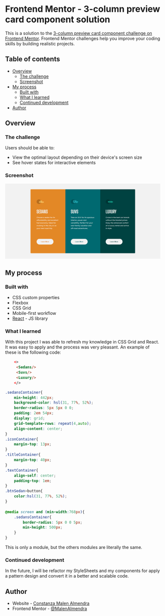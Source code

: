 # Frontend Mentor - 3-column preview card component solution

This is a solution to the [3-column preview card component challenge on Frontend Mentor](https://www.frontendmentor.io/challenges/3column-preview-card-component-pH92eAR2-). Frontend Mentor challenges help you improve your coding skills by building realistic projects. 

## Table of contents

- [Overview](#overview)
  - [The challenge](#the-challenge)
  - [Screenshot](#screenshot)
- [My process](#my-process)
  - [Built with](#built-with)
  - [What I learned](#what-i-learned)
  - [Continued development](#continued-development)
- [Author](#author)


## Overview

### The challenge

Users should be able to:

- View the optimal layout depending on their device's screen size
- See hover states for interactive elements

### Screenshot

![](./screenshot.png)

## My process

### Built with

- CSS custom properties
- Flexbox
- CSS Grid
- Mobile-first workflow
- [React](https://reactjs.org/) - JS library

### What I learned

With this project I was able to refresh my knowledge in CSS Grid and React. It was easy to apply and the process was very pleasant.
An example of these is the following code:

```html
    <>
     <Sedans/>
     <Suvs/>
     <Luxury/>
    </>
```

```css
.sedansContainer{
    min-height: 442px;
    background-color: hsl(31, 77%, 52%);
    border-radius: 5px 5px 0 0;
    padding: 2em 54px;
    display: grid;
    grid-template-rows: repeat(4,auto);
    align-content: center;
}
.iconContainer{
    margin-top: 13px;
}
.titleContainer{
    margin-top: 40px;
}
.textContainer{
    align-self: center;
    padding-top: 1em;
}
.btnSedan>button{
    color:hsl(31, 77%, 52%);
}

@media screen and (min-width:768px){
    .sedansContainer{
        border-radius: 5px 0 0 5px;
        min-height: 500px;
    }
}
```
This is only a module, but the others modules are literally the same.


### Continued development

In the future, I will be refactor my StyleSheets and my components for apply a pattern design and convert it in a better and scalable code.


## Author

- Website - [Constanza Malen Almendra](https://www.linkedin.com/in/constanzamalenalmendra/)
- Frontend Mentor - [@MalenAlmendra](https://www.frontendmentor.io/profile/MalenAlmendra)

